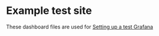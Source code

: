 # Example test site

These dashboard files are used for [Setting up a test Grafana](https://github.com/DNS-OARC/dsc-datatool/wiki/Setting-up-a-test-Grafana)
